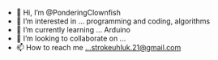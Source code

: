 - 👋 Hi, I’m @PonderingClownfish
- 👀 I’m interested in ... programming and coding, algorithms
- 🌱 I’m currently learning ... Arduino
- 💞️ I’m looking to collaborate on ...
- 📫 How to reach me ...strokeuhluk.21@gmail.com

<!---
PonderingClownfish/PonderingClownfish is a ✨ special ✨ repository because its `README.md` (this file) appears on your GitHub profile.
You can click the Preview link to take a look at your changes.
--->
